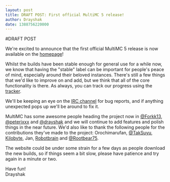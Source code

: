 ```yaml
---
layout: post
title: DRAFT POST: First official MultiMC 5 release!
author: Drayshak
date: 1388756220000
---
```


#DRAFT POST

We're excited to announce that the first official MultiMC 5 release is now available on the [homepage](/)!

Whilst the builds have been stable enough for general use for a while now, we know that having the "stable" label can be important for people's peace of mind, especially around their beloved instances. There's still a few things that we'd like to improve on and add, but we think that all of the core functionality is there. As always, you can track our progress using the [tracker](https://www.pivotaltracker.com/s/projects/869353).

We'll be keeping an eye on the [IRC channel](http://webchat.esper.net/?nick=&channels=MultiMC) for bug reports, and if anything unexpected pops up we'll be around to fix it.

MultiMC has some awesome people heading the project now in [@Forkk13](https://twitter.com/forkk13), [@peterixxx](https://twitter.com/peterixxx) and [@drayshak](https://twitter.com/drayshak) and we will continue to add features and polish things in the near future. We'd also like to thank the following people for the contributions they've made to the project: Orochimarufan, [@TakSuyu](https://twitter.com/TakSuyu), [Kilobyte](https://twitter.com/Stiepen22), Jan, [Robotbrain](https://twitter.com/skylordelros) and [@Rootbear75](https://twitter.com/rootbear75).

The website could be under some strain for a few days as people download the new builds, so if things seem a bit slow, please have patience and try again in a minute or two.

Have fun!   
Drayshak
